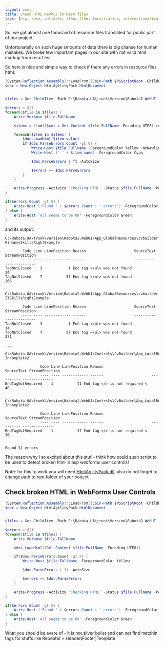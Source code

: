 ```yaml
---
layout: post
title: Check HTML markup in ResX files
tags: [asp, resx, validate, i18n, l10n, localization, internationalization]
---
```


So, we got almost one thousand of resource files translated for public part of our project.

Unfortunatelly on such huge amounts of data there is big chanse for human mistakes. We broke few important pages in our site with not valid html markup from resx files.

So here is nice and simple way to check if there any errors in resource files html:

```powershell
[System.Reflection.Assembly]::LoadFrom((Join-Path $PSScriptRoot -ChildPath 'HtmlAgilityPack.dll')) | Out-Null
$doc = New-Object HtmlAgilityPack.HtmlDocument


$files = Get-ChildItem -Path C:\Rabota.UA\trunk\Version\Rabota2.WebUI -File -Include *.resx -Recurse -ErrorAction SilentlyContinue

$errors = @()
foreach($file in $files) {
    Write-Verbose $file.FullName

    $items = ([xml]$xml = Get-Content $file.FullName -Encoding UTF8).root.data

    foreach($item in $items) {
        $doc.LoadHtml($item.value)
        if($doc.ParseErrors.Count -gt 0) {
            Write-Host $file.FullName -ForegroundColor Yellow -NoNewline
            Write-Host (' ' + $item.name) -ForegroundColor Cyan

            $doc.ParseErrors | ft -AutoSize

            $errors += $doc.ParseErrors
        }
    }

    Write-Progress -Activity 'Checking HTML' -Status $file.FullName -PercentComplete ( [Array]::IndexOf($files, $file) / $files.Count * 100 )
}

if($errors.Count -gt 0) {
    Write-Host ('Found ' + $errors.Count + ' errors') -ForegroundColor Red
} else {
    Write-Host 'All seems to be OK' -ForegroundColor Green
}
```

and its output:

```
C:\Rabota.UA\trunk\Version\Rabota2.WebUI\App_GlobalResources\cvbuilder.en.resx FinanceSkillsRightExample

        Code Line LinePosition Reason                      SourceText StreamPosition
        ---- ---- ------------ ------                      ---------- --------------
TagNotClosed    3            1 End tag </ul> was not found                        34
TagNotClosed    7           57 End tag </ul> was not found                       266


C:\Rabota.UA\trunk\Version\Rabota2.WebUI\App_GlobalResources\cvbuilder.en.resx ITSkillsRightExample

        Code Line LinePosition Reason                      SourceText StreamPosition
        ---- ---- ------------ ------                      ---------- --------------
TagNotClosed    3            1 End tag </ul> was not found                        34
TagNotClosed    7           57 End tag </ul> was not found                       371

...

C:\Rabota.UA\trunk\Version\Rabota2.WebUI\Controls\CvBuilder\App_LocalResources\StepThree.ascx.resx Incomplete2

                Code Line LinePosition Reason                      SourceText StreamPosition
                ---- ---- ------------ ------                      ---------- --------------
EndTagNotRequired    1           41 End tag </> is not required <                      40


C:\Rabota.UA\trunk\Version\Rabota2.WebUI\Controls\CvBuilder\App_LocalResources\StepThree.ascx.uk.resx Incomplete2

                Code Line LinePosition Reason                      SourceText StreamPosition
                ---- ---- ------------ ------                      ---------- --------------
EndTagNotRequired    1           37 End tag </> is not required <                      36


Found 52 errors
```

The reason why I so excited about this stuf - think how could such script to be used to detect broken html in asp webforms user controls!

Note: for this to work you will need [HtmlAgilityPack.dll](http://htmlagilitypack.codeplex.com/), also do not forget to change path to root folder of your porject



Check broken HTML in WebForms User Controls
-------------------------------------------

```powershell
[System.Reflection.Assembly]::LoadFrom((Join-Path $PSScriptRoot -ChildPath 'HtmlAgilityPack.dll')) | Out-Null
$doc = New-Object HtmlAgilityPack.HtmlDocument


$files = Get-ChildItem -Path C:\Rabota.UA\trunk\Version\Rabota2.WebUI -File -Include *.ascx, *.aspx, *.master -Recurse -ErrorAction SilentlyContinue

$errors = @()
foreach($file in $files) {
    Write-Verbose $file.FullName

    $doc.LoadHtml((Get-Content $file.FullName -Encoding UTF8))

    if($doc.ParseErrors.Count -gt 0) {
        Write-Host $file.FullName -ForegroundColor Yellow

        $doc.ParseErrors | ft -AutoSize

        $errors += $doc.ParseErrors
    }

    Write-Progress -Activity 'Checking HTML' -Status $file.FullName -PercentComplete ( [Array]::IndexOf($files, $file) / $files.Count * 100 )
}

if($errors.Count -gt 0) {
    Write-Host ('Found ' + $errors.Count + ' errors') -ForegroundColor Red
} else {
    Write-Host 'All seems to be OK' -ForegroundColor Green
}
```

What you should be avare of - it is not silver bullet and can not find matchin tags for stuffs like Repeater > Header(Footer)Template
